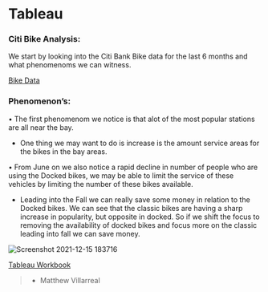 # Tableau

### Citi Bike Analysis:

We start by looking into the Citi Bank Bike data for the last 6 months and what phenomenoms we can witness.

[Bike Data](https://ride.citibikenyc.com/system-data)

### Phenomenon’s:

• The first phenomenom we notice is that alot of the most popular stations are all near the bay.
- One thing we may want to do is increase is the amount service areas for the bikes in the bay areas.

• From June on we also notice a rapid decline in number of people who are using the Docked bikes, we may be able to limit the service of these vehicles by limiting the number of these bikes available.
- Leading into the Fall we can really save some money in relation to the Docked bikes. We can see that the classic bikes are having a sharp increase in popularity, but opposite in docked. So if we shift the focus to removing the availability of docked bikes and focus more on the classic leading into fall we can save money.

![Screenshot 2021-12-15 183716](https://user-images.githubusercontent.com/81705144/146286607-690c2253-d62a-4a49-9fc5-cfc6f860f3a4.png)

[Tableau Workbook](https://public.tableau.com/views/CitiBikeAnalysis_16353731339430/Story1?:language=en-US&publish=yes&:display_count=n&:origin=viz_share_link)

>- Matthew Villarreal
